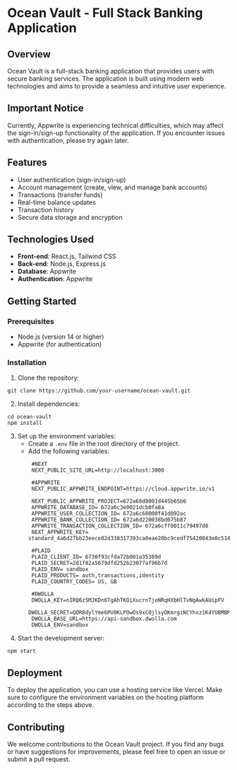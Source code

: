 # Ocean Vault - Full Stack Banking Application

## Overview
Ocean Vault is a full-stack banking application that provides users with secure banking services. The application is built using modern web technologies and aims to provide a seamless and intuitive user experience.

## Important Notice
Currently, Appwrite is experiencing technical difficulties, which may affect the sign-in/sign-up functionality of the application. If you encounter issues with authentication, please try again later.

## Features
- User authentication (sign-in/sign-up)
- Account management (create, view, and manage bank accounts)
- Transactions (transfer funds)
- Real-time balance updates
- Transaction history
- Secure data storage and encryption

## Technologies Used
- **Front-end**: React.js, Tailwind CSS
- **Back-end**: Node.js, Express.js
- **Database**: Appwrite
- **Authentication**: Appwrite

## Getting Started

### Prerequisites
- Node.js (version 14 or higher)
- Appwrite (for authentication)

### Installation
1. Clone the repository:
```
git clone https://github.com/your-username/ocean-vault.git
```
2. Install dependencies:
```
cd ocean-vault
npm install
```
3. Set up the environment variables:
   - Create a `.env` file in the root directory of the project.
   - Add the following variables:
     ```
      #NEXT
      NEXT_PUBLIC_SITE_URL=http://localhost:3000
      
      #APPWRITE
      NEXT_PUBLIC_APPWRITE_ENDPOINT=https://cloud.appwrite.io/v1
      
      NEXT_PUBLIC_APPWRITE_PROJECT=672a68d8001d445b65b6
      APPWRITE_DATABASE_ID= 672a6c3e0021dcb0fa8a
      APPWRITE_USER_COLLECTION_ID= 672a6c68000f41d092ac
      APPWRITE_BANK_COLLECTION_ID= 672a6d220038bd075b87
      APPWRITE_TRANSACTION_COLLECTION_ID= 672a6cff0011c79497d0
      NEXT_APPWRITE_KEY= standard_4a6d27bb23eece02d338317393ca0eae20bc9cedf75420043e0c514a3af1d15e8cce63a30f6e18bf570822d6ea3a7f4f0cd079625ab47f8f6824e9884792b09a470c1015ec0c2c65b6e2e14c0ccb94180c5ad823985f0088c26c8640537247e1628441c3c9c2e71823e0c4c7d9175a1a8f1000b2f89d72713c8862b3bd26e403
      
      #PLAID
      PLAID_CLIENT_ID= 6730f93cfda72b001a35389d
      PLAID_SECRET=2d1f82a5679dfd252b23077af96b7d
      PLAID_ENV= sandbox
      PLAID_PRODUCTS= auth,transactions,identity
      PLAID_COUNTRY_CODES= US, GB
      
      #DWOLLA
      DWOLLA_KEY=nIRQ6z5MJKDn6TgAhTKOiXucrnTjoNRqHXbHlTvNgAwkAUipFV
      DWOLLA_SECRET=QOR8dylYme6PU0KLPOwOs9xCOjlsyOKmrgiNCYhxz1K4YUBMBM
      DWOLLA_BASE_URL=https://api-sandbox.dwolla.com
      DWOLLA_ENV=sandbox

     ```
4. Start the development server:
```
npm start
```

## Deployment
To deploy the application, you can use a hosting service like Vercel. Make sure to configure the environment variables on the hosting platform according to the steps above.


## Contributing
We welcome contributions to the Ocean Vault project. If you find any bugs or have suggestions for improvements, please feel free to open an issue or submit a pull request.
